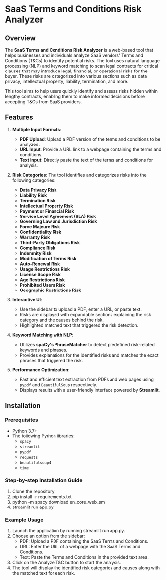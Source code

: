 # SaaS Terms and Conditions Risk Analyzer

## Overview

The **SaaS Terms and Conditions Risk Analyzer** is a web-based tool that helps businesses and individuals analyze SaaS vendors' Terms and Conditions (T&Cs) to identify potential risks. The tool uses natural language processing (NLP) and keyword matching to scan legal contracts for critical clauses that may introduce legal, financial, or operational risks for the buyer. These risks are categorized into various sections such as data privacy, intellectual property, liability, termination, and more.

This tool aims to help users quickly identify and assess risks hidden within lengthy contracts, enabling them to make informed decisions before accepting T&Cs from SaaS providers.

## Features

1. **Multiple Input Formats**:
   - **PDF Upload**: Upload a PDF version of the terms and conditions to be analyzed.
   - **URL Input**: Provide a URL link to a webpage containing the terms and conditions.
   - **Text Input**: Directly paste the text of the terms and conditions for analysis.

2. **Risk Categories**:
   The tool identifies and categorizes risks into the following categories:
   - **Data Privacy Risk**
   - **Liability Risk**
   - **Termination Risk**
   - **Intellectual Property Risk**
   - **Payment or Financial Risk**
   - **Service Level Agreement (SLA) Risk**
   - **Governing Law and Jurisdiction Risk**
   - **Force Majeure Risk**
   - **Confidentiality Risk**
   - **Warranty Risk**
   - **Third-Party Obligations Risk**
   - **Compliance Risk**
   - **Indemnity Risk**
   - **Modification of Terms Risk**
   - **Auto-Renewal Risk**
   - **Usage Restrictions Risk**
   - **License Scope Risk**
   - **Age Restrictions Risk**
   - **Prohibited Users Risk**
   - **Geographic Restrictions Risk**

3. **Interactive UI**:
   - Use the sidebar to upload a PDF, enter a URL, or paste text.
   - Risks are displayed with expandable sections explaining the risk category and the causes behind the risk.
   - Highlighted matched text that triggered the risk detection.

4. **Keyword Matching with NLP**:
   - Utilizes **spaCy's PhraseMatcher** to detect predefined risk-related keywords and phrases.
   - Provides explanations for the identified risks and matches the exact phrases that triggered the risk.

5. **Performance Optimization**:
   - Fast and efficient text extraction from PDFs and web pages using `pypdf` and `BeautifulSoup` respectively.
   - Displays results with a user-friendly interface powered by **Streamlit**.

## Installation

### Prerequisites
- Python 3.7+
- The following Python libraries:
  - `spacy`
  - `streamlit`
  - `pypdf`
  - `requests`
  - `beautifulsoup4`
  - `time`

### Step-by-step Installation Guide

1. Clone the repository
2. pip install -r requirements.txt
3. python -m spacy download en_core_web_sm
4. streamlit run app.py

### Example Usage
1. Launch the application by running streamlit run app.py.
2. Choose an option from the sidebar:
   - PDF: Upload a PDF containing the SaaS Terms and Conditions.
   - URL: Enter the URL of a webpage with the SaaS Terms and Conditions.
   - Text: Paste the Terms and Conditions in the provided text area.
3. Click on the Analyze T&C button to start the analysis.
4. The tool will display the identified risk categories and causes along with the matched text for each risk.
